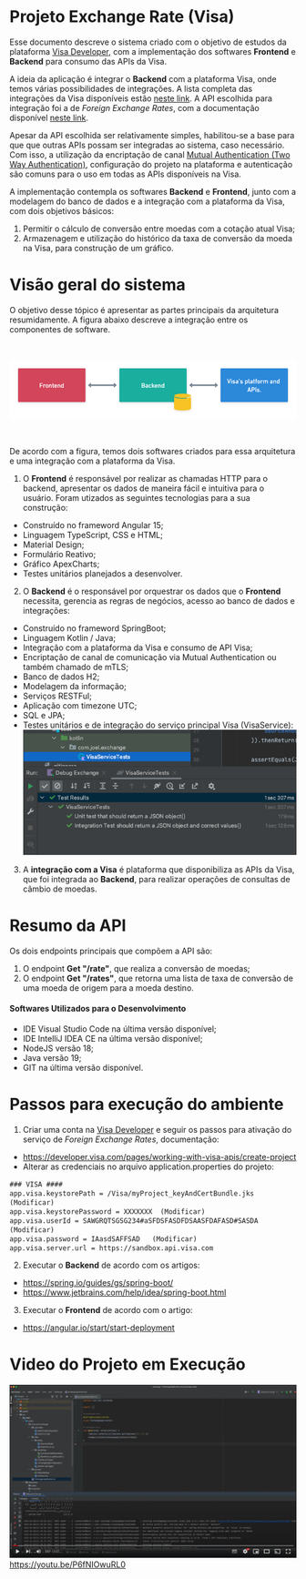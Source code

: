 # Projeto Exchange Rate (Visa)

Esse documento descreve o sistema criado com o objetivo de estudos da plataforma [Visa Developer](https://developer.visa.com/), com a implementação dos softwares **Frontend** e **Backend** para consumo das APIs da Visa.

A ideia da aplicação é integrar o **Backend** com a plataforma Visa, onde temos várias possibilidades de integrações. A lista completa das integrações da Visa disponíveis estão [neste link](https://developer.visa.com/apibrowser). A API escolhida para integração foi a de _Foreign Exchange Rates_, com a documentação disponível [neste link](https://developer.visa.com/capabilities/foreign_exchange). 

Apesar da API escolhida ser relativamente simples, habilitou-se a base para que que outras APIs possam ser integradas ao sistema, caso necessário. Com isso, a utilização da encriptação de canal [Mutual Authentication (Two Way Authentication)](https://developer.visa.com/pages/working-with-visa-apis/two-way-ssl), configuração do projeto na plataforma e autenticação são comuns para o uso em todas as APIs disponíveis na Visa.

A implementação contempla os softwares **Backend** e **Frontend**, junto com a modelagem do banco de dados e a integração com a plataforma da Visa, com dois objetivos básicos:

1) Permitir o cálculo de conversão entre moedas com a cotação atual Visa;
2) Armazenagem e utilização do histórico da taxa de conversão da moeda na Visa, para construção de um gráfico.

# Visão geral do sistema
O objetivo desse tópico é apresentar as partes principais da arquitetura resumidamente. A figura abaixo descreve a integração entre os componentes de software.

&nbsp;

![Arquitetura Básica](./docs/Exchange_Arq.png)

&nbsp;

De acordo com a figura, temos dois softwares criados para essa arquitetura e uma integração com a plataforma da Visa.

1) O **Frontend** é responsável por realizar as chamadas HTTP para o backend, apresentar os dados de maneira fácil e intuitiva para o usuário. Foram utizados as seguintes tecnologias para a sua construção:
- Construído no frameword Angular 15;
- Linguagem TypeScript, CSS e HTML;
- Material Design;
- Formulário Reativo;
- Gráfico ApexCharts;
- Testes unitários planejados a desenvolver.
2) O **Backend** é o responsável por orquestrar os dados que o **Frontend** necessita, gerencia as regras de negócios, acesso ao banco de dados e integrações:
- Construído no frameword SpringBoot;
- Linguagem Kotlin / Java;
- Integração com a plataforma da Visa e consumo de API Visa;
- Encriptação de canal de comunicação via Mutual Authentication ou também chamado de mTLS;
- Banco de dados H2;
- Modelagem da informação;
- Serviços RESTFul;
- Aplicação com timezone UTC;
- SQL e JPA;
- Testes unitários e de integração do serviço principal Visa (VisaService):
![Testes](./docs/Tests-back.png)
3) A **integração com a Visa** é plataforma que disponibiliza as APIs da Visa, que foi integrada ao **Backend**, para realizar operações de consultas de câmbio de moedas.


# Resumo da API

Os dois endpoints principais que compõem a API são:

1) O endpoint **Get "/rate"**, que realiza a conversão de moedas;
2) O endpoint **Get "/rates"**, que retorna uma lista de taxa de conversão de uma moeda de origem para a moeda destino.

#### Softwares Utilizados para o Desenvolvimento
- IDE Visual Studio Code na última versão disponível;
- IDE IntelliJ IDEA CE na última versão disponível;
- NodeJS versão 18;
- Java versão 19;
- GIT na última versão disponível.

# Passos para execução do ambiente

1) Criar uma conta na [Visa Developer](https://developer.visa.com/) e seguir os passos para ativação do serviço de _Foreign Exchange Rates_, documentação:
- https://developer.visa.com/pages/working-with-visa-apis/create-project
- Alterar as credenciais no arquivo application.properties do projeto:
```
### VISA ####
app.visa.keystorePath = /Visa/myProject_keyAndCertBundle.jks (Modificar)
app.visa.keystorePassword = XXXXXXX  (Modificar)
app.visa.userId = SAWGRQTSGSG234#aSFDSFASDFDSAASFDAFASD#SASDA   (Modificar)
app.visa.password = IAasdSAFFSAD   (Modificar)
app.visa.server.url = https://sandbox.api.visa.com
```

2) Executar o **Backend** de acordo com os artigos:
- https://spring.io/guides/gs/spring-boot/
- https://www.jetbrains.com/help/idea/spring-boot.html

3) Executar o **Frontend** de acordo com o artigo:
- https://angular.io/start/start-deployment
 

# Video do Projeto em Execução
[![Everything Is AWESOME](./docs/video_player.png)](https://youtu.be/P6fNIOwuRL0 "Vídeo do Projeto Pessoal Exchange")
https://youtu.be/P6fNIOwuRL0

